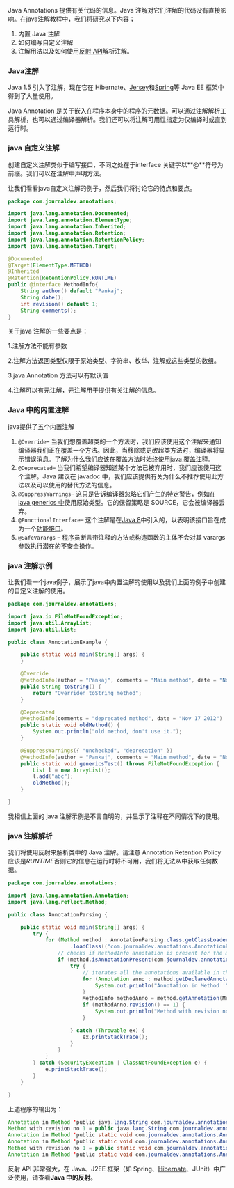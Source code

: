Java Annotations 提供有关代码的信息。Java 注解对它们注解的代码没有直接影响。在java注解教程中，我们将研究以下内容；

1. 内置 Java 注解
2. 如何编写自定义注解
3. 注解用法以及如何使用[反射 API](https://www.journaldev.com/1789/java-reflection-example-tutorial)解析注解。

### Java注解

Java 1.5 引入了注解，现在它在 Hibernate、[Jersey](https://www.journaldev.com/498/jersey-java-tutorial)和[Spring](https://www.journaldev.com/2888/spring-tutorial-spring-core-tutorial)等 Java EE 框架中得到了大量使用。

Java Annotation 是关于嵌入在程序本身中的程序的元数据。可以通过注解解析工具解析，也可以通过编译器解析。我们还可以将注解可用性指定为仅编译时或直到运行时。

### java  自定义注解

创建自定义注解类似于编写接口，不同之处在于interface 关键字以**@**符号为前缀。我们可以在注解中声明方法。

让我们看看java自定义注解的例子，然后我们将讨论它的特点和要点。

```java
package com.journaldev.annotations;

import java.lang.annotation.Documented;
import java.lang.annotation.ElementType;
import java.lang.annotation.Inherited;
import java.lang.annotation.Retention;
import java.lang.annotation.RetentionPolicy;
import java.lang.annotation.Target;

@Documented
@Target(ElementType.METHOD)
@Inherited
@Retention(RetentionPolicy.RUNTIME)
public @interface MethodInfo{
	String author() default "Pankaj";
	String date();
	int revision() default 1;
	String comments();
}
```

关于java 注解的一些要点是：

1.注解方法不能有参数

2.注解方法返回类型仅限于原始类型、字符串、枚举、注解或这些类型的数组。

3.java Annotation 方法可以有默认值

4.注解可以有元注解，元注解用于提供有关注解的信息。



### Java 中的内置注解

java提供了五个内置注解

1. `@Override`– 当我们想覆盖超类的一个方法时，我们应该使用这个注解来通知编译器我们正在覆盖一个方法。因此，当移除或更改超类方法时，编译器将显示错误消息。了解为什么我们应该在覆盖方法时始终使用[java 覆盖注释](https://www.journaldev.com/817/java-override-method-overriding)。
2. `@Deprecated`– 当我们希望编译器知道某个方法已被弃用时，我们应该使用这个注解。Java 建议在 javadoc 中，我们应该提供有关为什么不推荐使用此方法以及可以使用的替代方法的信息。
3. `@SuppressWarnings`– 这只是告诉编译器忽略它们产生的特定警告，例如在[java generics 中](https://www.journaldev.com/1663/java-generics-example-method-class-interface)使用原始类型。它的保留策略是 SOURCE，它会被编译器丢弃。
4. `@FunctionalInterface`– 这个注解是在[Java 8](https://www.journaldev.com/2389/java-8-features-with-examples)中引入的，以表明该接口旨在成为一个[功能接口](https://www.journaldev.com/2763/java-8-functional-interfaces)。
5. `@SafeVarargs` – 程序员断言带注释的方法或构造函数的主体不会对其 varargs 参数执行潜在的不安全操作。

### java 注解示例

让我们看一个java例子，展示了java中内置注解的使用以及我们上面的例子中创建的自定义注解的使用。

```java
package com.journaldev.annotations;

import java.io.FileNotFoundException;
import java.util.ArrayList;
import java.util.List;

public class AnnotationExample {

	public static void main(String[] args) {
	}

	@Override
	@MethodInfo(author = "Pankaj", comments = "Main method", date = "Nov 17 2012", revision = 1)
	public String toString() {
		return "Overriden toString method";
	}

	@Deprecated
	@MethodInfo(comments = "deprecated method", date = "Nov 17 2012")
	public static void oldMethod() {
		System.out.println("old method, don't use it.");
	}

	@SuppressWarnings({ "unchecked", "deprecation" })
	@MethodInfo(author = "Pankaj", comments = "Main method", date = "Nov 17 2012", revision = 10)
	public static void genericsTest() throws FileNotFoundException {
		List l = new ArrayList();
		l.add("abc");
		oldMethod();
	}

}
```

我相信上面的 java 注解示例是不言自明的，并显示了注释在不同情况下的使用。



### java 注解解析

我们将使用反射来解析类中的 Java 注解。请注意 Annotation Retention Policy 应该是*RUNTIME*否则它的信息在运行时将不可用，我们将无法从中获取任何数据。

```java
package com.journaldev.annotations;

import java.lang.annotation.Annotation;
import java.lang.reflect.Method;

public class AnnotationParsing {

	public static void main(String[] args) {
		try {
			for (Method method : AnnotationParsing.class.getClassLoader()
					.loadClass(("com.journaldev.annotations.AnnotationExample")).getMethods()) {
				// checks if MethodInfo annotation is present for the method
				if (method.isAnnotationPresent(com.journaldev.annotations.MethodInfo.class)) {
					try {
						// iterates all the annotations available in the method
						for (Annotation anno : method.getDeclaredAnnotations()) {
							System.out.println("Annotation in Method '" + method + "' : " + anno);
						}
						MethodInfo methodAnno = method.getAnnotation(MethodInfo.class);
						if (methodAnno.revision() == 1) {
							System.out.println("Method with revision no 1 = " + method);
						}

					} catch (Throwable ex) {
						ex.printStackTrace();
					}
				}
			}
		} catch (SecurityException | ClassNotFoundException e) {
			e.printStackTrace();
		}
	}

}
```

上述程序的输出为：

```java
Annotation in Method 'public java.lang.String com.journaldev.annotations.AnnotationExample.toString()' : @com.journaldev.annotations.MethodInfo(author=Pankaj, revision=1, comments=Main method, date=Nov 17 2012)
Method with revision no 1 = public java.lang.String com.journaldev.annotations.AnnotationExample.toString()
Annotation in Method 'public static void com.journaldev.annotations.AnnotationExample.oldMethod()' : @java.lang.Deprecated()
Annotation in Method 'public static void com.journaldev.annotations.AnnotationExample.oldMethod()' : @com.journaldev.annotations.MethodInfo(author=Pankaj, revision=1, comments=deprecated method, date=Nov 17 2012)
Method with revision no 1 = public static void com.journaldev.annotations.AnnotationExample.oldMethod()
Annotation in Method 'public static void com.journaldev.annotations.AnnotationExample.genericsTest() throws java.io.FileNotFoundException' : @com.journaldev.annotations.MethodInfo(author=Pankaj, revision=10, comments=Main method, date=Nov 17 2012)
```

反射 API 非常强大，在 Java、J2EE 框架（如 Spring、[Hibernate](https://www.journaldev.com/3793/hibernate-tutorial)、JUnit）中广泛使用，请查看**Java 中的反射**。